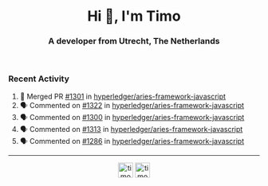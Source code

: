 <h1 align="center">Hi 👋, I'm Timo</h1>
<h3 align="center">A developer from Utrecht, The Netherlands</h3>
<br/>
<!-- https://github.com/rahuldkjain/github-profile-readme-generator --!>

<!--  <p align="left"><img src="https://github-readme-stats.vercel.app/api?username=timoglastra&show_icons=true&count_private=true&" alt="timoglastra" /></p> --!>

<!--
Github language stats
<p align="left"><img src="https://github-readme-stats.vercel.app/api/top-langs/?username=timoglastra&layout=compact" alt="timoglastra" /><p>
-->

<!-- Codestats language stats -->
<!-- <p align="left"><img src="https://codestats-readme.vercel.app/api/top-langs/?username=timoglastra&layout=compact&language_count=12" alt="timoglastra" /><p>    --!>
  
<h3>Recent Activity</h3>

<!--START_SECTION:activity-->
1. 🎉 Merged PR [#1301](https://github.com/hyperledger/aries-framework-javascript/pull/1301) in [hyperledger/aries-framework-javascript](https://github.com/hyperledger/aries-framework-javascript)
2. 🗣 Commented on [#1322](https://github.com/hyperledger/aries-framework-javascript/issues/1322) in [hyperledger/aries-framework-javascript](https://github.com/hyperledger/aries-framework-javascript)
3. 🗣 Commented on [#1300](https://github.com/hyperledger/aries-framework-javascript/issues/1300) in [hyperledger/aries-framework-javascript](https://github.com/hyperledger/aries-framework-javascript)
4. 🗣 Commented on [#1313](https://github.com/hyperledger/aries-framework-javascript/issues/1313) in [hyperledger/aries-framework-javascript](https://github.com/hyperledger/aries-framework-javascript)
5. 🗣 Commented on [#1286](https://github.com/hyperledger/aries-framework-javascript/issues/1286) in [hyperledger/aries-framework-javascript](https://github.com/hyperledger/aries-framework-javascript)
<!--END_SECTION:activity-->

---

<p align="center">
<a href="https://twitter.com/timoglastra" target="blank"><img align="center" src="https://cdn.jsdelivr.net/npm/simple-icons@3.0.1/icons/twitter.svg" alt="timoglastra" height="30" width="30" /></a>
<a href="https://linkedin.com/in/timoglastra" target="blank"><img align="center" src="https://cdn.jsdelivr.net/npm/simple-icons@3.0.1/icons/linkedin.svg" alt="timoglastra" height="30" width="30" /></a>
</p>



